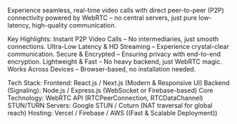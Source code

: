 Experience seamless, real-time video calls with direct peer-to-peer (P2P) connectivity powered by WebRTC – no central servers, just pure low-latency, high-quality communication.

 Key Highlights:
 Instant P2P Video Calls – No intermediaries, just smooth connections.
 Ultra-Low Latency & HD Streaming – Experience crystal-clear communication.
 Secure & Encrypted – Ensuring privacy with end-to-end encryption.
 Lightweight & Fast – No heavy backend, just WebRTC magic.
 Works Across Devices – Browser-based, no installation needed.

 Tech Stack:
 Frontend: React.js / Next.js (Modern & Responsive UI)
 Backend (Signaling): Node.js / Express.js (WebSocket or Firebase-based)
 Core Technology: WebRTC API (RTCPeerConnection, RTCDataChannel)
 STUN/TURN Servers: Google STUN / Coturn (NAT traversal for global reach)
 Hosting: Vercel / Firebase / AWS ((Fast & Scalable Deployment))
